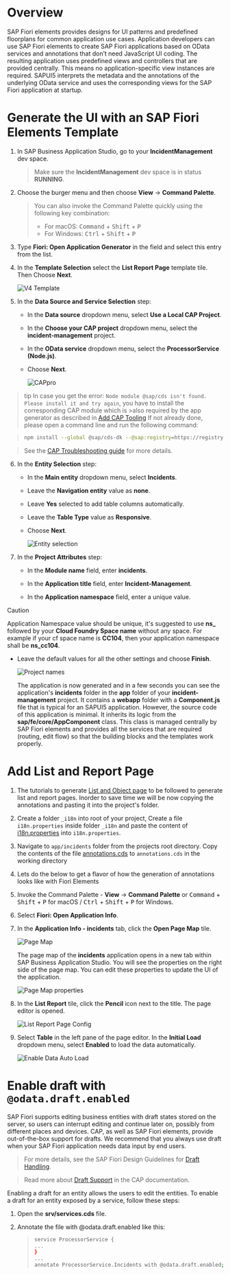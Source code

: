 
# Overview

SAP Fiori elements provides designs for UI patterns and predefined floorplans for common application use cases. Application developers can use SAP Fiori elements to create SAP Fiori applications based on OData services and annotations that don’t need JavaScript UI coding. The resulting application uses predefined views and controllers that are provided centrally. This means no application-specific view instances are required. SAPUI5 interprets the metadata and the annotations of the underlying OData service and uses the corresponding views for the SAP Fiori application at startup.

# Generate the UI with an SAP Fiori Elements Template

1. In SAP Business Application Studio, go to your **IncidentManagement** dev space.

    > Make sure the **IncidentManagement** dev space is in status **RUNNING**.

2. Choose the burger menu and then choose **View** &rarr; **Command Palette**.

    > You can also invoke the Command Palette quickly using the following key combination:
    >
    > - For macOS: <kbd>Command</kbd> + <kbd>Shift</kbd> + <kbd>P</kbd>
    > - For Windows: <kbd>Ctrl</kbd> + <kbd>Shift</kbd> + <kbd>P</kbd>

3. Type **Fiori: Open Application Generator** in the field and select this entry from the list.

4. In the **Template Selection** select the **List Report Page** template tile. Then Choose **Next**.

    <!-- border; size:540px -->
    ![V4 Template](./images/vscv4template.png)

<div class="impl node">

5. In the **Data Source and Service Selection** step:

    - In the **Data source** dropdown menu, select **Use a Local CAP Project**.

    - In the **Choose your CAP project** dropdown menu, select the **incident-management** project.

    - In the **OData service** dropdown menu, select the **ProcessorService (Node.js)**.
    
    - Choose **Next**.

        <!-- border; size:540px --> 
        ![CAPpro](./images/datasourceselection.png)

</div>

   > tip
   >In case you get the error: `Node module @sap/cds isn't found. Please install it and try again`, you have to install the corresponding CAP module which is >also required   by the app generator as described in [Add CAP Tooling](https://cap.cloud.sap/docs/tools/#command-line-interface-cli)
   > If not already done, please open a command line and run the following command:

   > ```bash
   > npm install --global @sap/cds-dk --@sap:registry=https://registry.npmjs.org/
   > ```

   >See the [CAP Troubleshooting guide](https://cap.cloud.sap/docs/advanced/troubleshooting#npm-installation) for more details.


6. In the **Entity Selection** step:

    - In the **Main entity** dropdown menu, select **Incidents**.
    - Leave the **Navigation entity** value as **none**.
    - Leave  **Yes** selected to add table columns automatically.
    - Leave the **Table Type** value as **Responsive**.   
    - Choose **Next**.

        <!-- border; size:540px --> 
        ![Entity selection](./images/entityselection.png)

7. In the **Project Attributes** step:

   - In the **Module name** field, enter **incidents**.

    - In the **Application title** field, enter **Incident-Management**.

    - In the **Application namespace** field, enter a unique value.
> [!CAUTION]
> Application Namespace value should be unique, it's suggested to use **ns_** followed by your **Cloud Foundry Space name** without any space.  For example if your cf space name is **CC104**, then your application namespace shall be **ns_cc104**. 

- Leave the default values for all the other settings and choose **Finish**.

  <!-- border; size:540px --> 
  ![Project names](./images/vscrfeapp.png)

    The application is now generated and in a few seconds you can see the application's **incidents** folder in the **app** folder of your **incident-management** project. It contains a **webapp** folder with a **Component.js** file that is typical for an SAPUI5 application. However, the source code of this application is minimal. It inherits its logic from the **sap/fe/core/AppComponent** class. This class is managed centrally by SAP Fiori elements and provides all the services that are required (routing, edit flow) so that the building blocks and the templates work properly.


# Add List and Report Page

1. The tutorials to generate [List and Object page](https://developers.sap.com/tutorials/add-fiori-elements-uis.html#f9446c7a-810d-4c8f-a00b-b146386dd8bd) to be followed to generate list and report pages. Inorder to save time we will be now copying the annotations and pasting it into the project's folder.

2. Create a folder `_i18n` into root of your project, Create a file `i18n.properties` inside folder `_i18n` and paste the content of [i18n.properties](./files/_i18n/i18n.properties) into `i18n.properties`. 

3. Navigate to `app/incidents` folder from the projects root directory.
    Copy the contents of the file [annotations.cds](./files/annotations.cds) to `annotations.cds` in the working directory

4. Lets do the below to get a flavor of how the generation of annotations looks like with Fiori Elements

5. Invoke the Command Palette - **View** &rarr; **Command Palette** or <kbd>Command</kbd> + <kbd>Shift</kbd> + <kbd>P</kbd> for macOS / <kbd>Ctrl</kbd> + <kbd>Shift</kbd> + <kbd>P</kbd> for Windows. 

6. Select **Fiori: Open Application Info**.

7. In the **Application Info - incidents** tab, click the **Open Page Map** tile. 

    <!-- border; size:540px --> 
    ![Page Map](./images/PageMap.png)

    The page map of the **incidents** application opens in a new tab within SAP Business Application Studio. You will see the properties on the right side of the page map. You can edit these properties to update the UI of the application.

    <!-- border; size:540px --> 
    ![Page Map properties](./images/PageMap-properties.png)

8. In the **List Report** tile, click the **Pencil** icon next to the title. The page editor is opened.

    <!-- border; size:540px --> 
    ![List Report Page Config](./images/ls3.png)

9. Select **Table** in the left pane of the page editor. In the **Initial Load** dropdown menu, select **Enabled** to load the data automatically.

    <!-- border; size:540px --> 
    ![Enable Data Auto Load](./images/ls8.png)


# Enable draft with `@odata.draft.enabled`

SAP Fiori supports editing business entities with draft states stored on the server, so users can interrupt editing and continue later on, possibly from different places and devices. CAP, as well as SAP Fiori elements, provide out-of-the-box support for drafts. We recommend that you always use draft when your SAP Fiori application needs data input by end users.

   >For more details, see the SAP Fiori Design Guidelines for [Draft Handling](https://experience.sap.com/fiori-design-web/draft-handling/).

   >Read more about [Draft Support](https://cap.cloud.sap/docs/advanced/fiori#draft-support) in the CAP documentation.

Enabling a draft for an entity allows the users to edit the entities. To enable a draft for an entity exposed by a service, follow these steps:

1. Open the **srv/services.cds** file.

2. Annotate the file with @odata.draft.enabled like this:

    > ```bash
    > service ProcessorService { 
    >...
    >}
    >...
    >annotate ProcessorService.Incidents with @odata.draft.enabled;
    > ```
    

